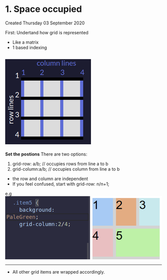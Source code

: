 # 1. Space occupied
Created Thursday 03 September 2020

First: Undertand how grid is represented

- Like a matrix
- 1 based indexing

## ![](/assets/1_Space_occupied-image-1.png)
**Set the postions**
There are two options:
1. grid-row: a/b; // occupies rows from line a to b
2. grid-column:a/b; // occupies column from line a to b

- the row and column are independent
- If you feel confused, start with grid-row: n/n+1;

e.g
![](/assets/1_Space_occupied-image-2.png)

---

- All other grid items are wrapped accordingly.
